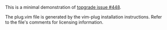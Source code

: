 This is a minimal demonstration of [topgrade issue #448](https://github.com/r-darwish/topgrade/issues/448).

The plug.vim file is generated by the vim-plug installation instructions. Refer
to the file's comments for licensing information.

